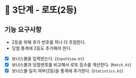 # 🚀 3단계 - 로또(2등)

## 기능 요구사항

- 2등을 위해 추가 번호를 하나 더 추첨한다.
- 당첨 통계에 2등도 추가해야 한다.

- [x] 보너스볼을 입력받는다. (`InputView.kt`)
- [x] 보너스볼과 당첨번호를 비교해서 로또 등수를 계산한다. (`Match.kt`)
- [x] 보너스볼 일치 여부(2등)을 통계에 추가한다. (`Statistics.kt`)
